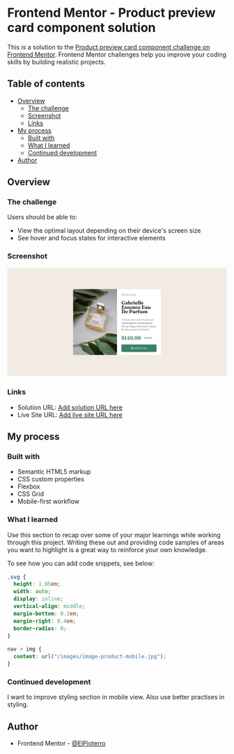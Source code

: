 # Frontend Mentor - Product preview card component solution

This is a solution to the [Product preview card component challenge on Frontend Mentor](https://www.frontendmentor.io/challenges/product-preview-card-component-GO7UmttRfa). Frontend Mentor challenges help you improve your coding skills by building realistic projects.

## Table of contents

- [Overview](#overview)
  - [The challenge](#the-challenge)
  - [Screenshot](#screenshot)
  - [Links](#links)
- [My process](#my-process)
  - [Built with](#built-with)
  - [What I learned](#what-i-learned)
  - [Continued development](#continued-development)
- [Author](#author)

## Overview

### The challenge

Users should be able to:

- View the optimal layout depending on their device's screen size
- See hover and focus states for interactive elements

### Screenshot

![](./screenshot.png)

### Links

- Solution URL: [Add solution URL here](https://your-solution-url.com)
- Live Site URL: [Add live site URL here](https://your-live-site-url.com)

## My process

### Built with

- Semantic HTML5 markup
- CSS custom properties
- Flexbox
- CSS Grid
- Mobile-first workflow

### What I learned

Use this section to recap over some of your major learnings while working through this project. Writing these out and providing code samples of areas you want to highlight is a great way to reinforce your own knowledge.

To see how you can add code snippets, see below:

```css
.svg {
  height: 1.05em;
  width: auto;
  display: inline;
  vertical-align: middle;
  margin-bottom: 0.2em;
  margin-right: 0.4em;
  border-radius: 0;
}
```

```css
nav > img {
  content: url("/images/image-product-mobile.jpg");
}
```

### Continued development

I want to improve styling section in mobile view. Also use better practises in styling.

## Author

- Frontend Mentor - [@ElPioterro](https://www.frontendmentor.io/profile/ElPioterro)
